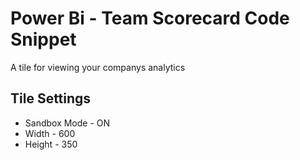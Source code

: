 Power Bi - Team Scorecard Code Snippet
============================================

A tile for viewing your companys analytics

Tile Settings
--------------
- Sandbox Mode - ON
- Width - 600
- Height - 350